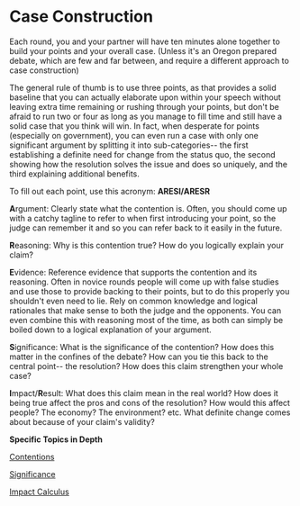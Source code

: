 # Case Construction

Each round, you and your partner will have ten minutes alone together to build your points and your overall case. (Unless it's an Oregon prepared debate, which are few and far between, and require a different approach to case construction)

The general rule of thumb is to use three points, as that provides a solid baseline that you can actually elaborate upon within your speech without leaving extra time remaining or rushing through your points, but don't be afraid to run two or four as long as you manage to fill time and still have a solid case that you think will win. In fact, when desperate for points (especially on government), you can even run a case with only one significant argument by splitting it into sub-categories-- the first establishing a definite need for change from the status quo, the second showing how the resolution solves the issue and does so uniquely, and the third explaining additional benefits.

To fill out each point, use this acronym: **ARESI/ARESR**

**A**rgument: Clearly state what the contention is. Often, you should come up with a catchy tagline to refer to when first introducing your point, so the judge can remember it and so you can refer back to it easily in the future.

**R**easoning: Why is this contention true? How do you logically explain your claim?

**E**vidence: Reference evidence that supports the contention and its reasoning. Often in novice rounds people will come up with false studies and use those to provide backing to their points, but to do this properly you shouldn't even need to lie. Rely on common knowledge and logical rationales that make sense to both the judge and the opponents. You can even combine this with reasoning most of the time, as both can simply be boiled down to a logical explanation of your argument.

**S**ignificance: What is the significance of the contention? How does this matter in the confines of the debate? How can you tie this back to the central point-- the resolution? How does this claim strengthen your whole case?

**I**mpact/**R**esult: What does this claim mean in the real world? How does it being true affect the pros and cons of the resolution? How would this affect people? The economy? The environment? etc. What definite change comes about because of your claim's validity?

**Specific Topics in Depth**

[Contentions](case-construction/contentions.md)

[Significance](case-construction/significance.md)

[Impact Calculus](case-construction/impact-calculus.md)
